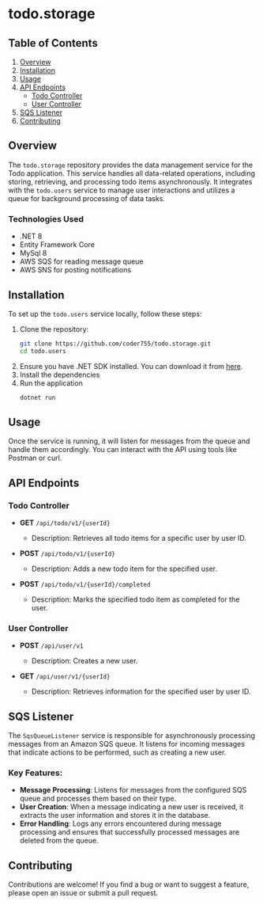 # todo.storage

## Table of Contents
1. [Overview](#overview)
2. [Installation](#installation)
3. [Usage](#usage)
4. [API Endpoints](#api-endpoints)
    - [Todo Controller](#todo-controller)
    - [User Controller](#user-controller)
5. [SQS Listener](#sqs-listener)
6. [Contributing](#contributing)

## Overview
The `todo.storage` repository provides the data management service for the Todo application. This service handles all data-related operations, including storing, retrieving, and processing todo items asynchronously. It integrates with the `todo.users` service to manage user interactions and utilizes a queue for background processing of data tasks.

### Technologies Used
- .NET 8
- Entity Framework Core
- MySql 8
- AWS SQS for reading message queue
- AWS SNS for posting notifications

## Installation
To set up the `todo.users` service locally, follow these steps:

1. Clone the repository:
   ```bash
   git clone https://github.com/coder755/todo.storage.git
   cd todo.users
   ```
2. Ensure you have .NET SDK installed. You can download it from [here](https://dotnet.microsoft.com/en-us/download).
3. Install the dependencies
4. Run the application
      ```bash
   dotnet run
   ```
   
## Usage
Once the service is running, it will listen for messages from the queue and handle them accordingly. You can interact with the API using tools like Postman or curl.

## API Endpoints

### Todo Controller
- **GET** `/api/todo/v1/{userId}`
   - Description: Retrieves all todo items for a specific user by user ID.

- **POST** `/api/todo/v1/{userId}`
   - Description: Adds a new todo item for the specified user.

- **POST** `/api/todo/v1/{userId}/completed`
   - Description: Marks the specified todo item as completed for the user.

### User Controller
- **POST** `/api/user/v1`
   - Description: Creates a new user.

- **GET** `/api/user/v1/{userId}`
   - Description: Retrieves information for the specified user by user ID.

## SQS Listener
The `SqsQueueListener` service is responsible for asynchronously processing messages from an Amazon SQS queue. It listens for incoming messages that indicate actions to be performed, such as creating a new user.

### Key Features:
- **Message Processing**: Listens for messages from the configured SQS queue and processes them based on their type.
- **User Creation**: When a message indicating a new user is received, it extracts the user information and stores it in the database.
- **Error Handling**: Logs any errors encountered during message processing and ensures that successfully processed messages are deleted from the queue.

## Contributing
Contributions are welcome! If you find a bug or want to suggest a feature, please open an issue or submit a pull request.
